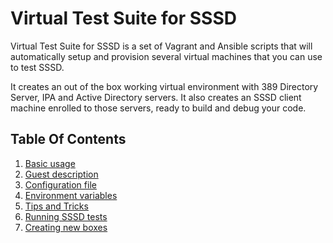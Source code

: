 # Virtual Test Suite for SSSD

Virtual Test Suite for SSSD is a set of Vagrant and Ansible scripts that
will automatically setup and provision several virtual machines that you
can use to test SSSD.

It creates an out of the box working virtual environment with 389 Directory
Server, IPA and Active Directory servers. It also creates an SSSD client
machine enrolled to those servers, ready to build and debug your code.

## Table Of Contents

1. [Basic usage](./docs/basic-usage.md)
2. [Guest description](./docs/guests.md)
3. [Configuration file](./docs/configuration.md)
4. [Environment variables](./docs/environment-variables.md)
5. [Tips and Tricks](./docs/tips.md)
6. [Running SSSD tests](./docs/running-tests.md)
7. [Creating new boxes](./docs/new-boxes.md)

